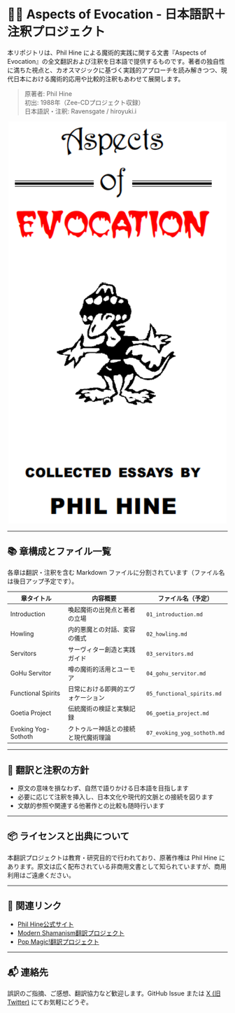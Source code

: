 
# 🧙‍♂️ Aspects of Evocation - 日本語訳＋注釈プロジェクト

本リポジトリは、Phil Hine による魔術的実践に関する文書『Aspects of Evocation』の全文翻訳および注釈を日本語で提供するものです。著者の独自性に満ちた視点と、カオスマジックに基づく実践的アプローチを読み解きつつ、現代日本における魔術的応用や比較的注釈もあわせて展開します。

> 原著者: Phil Hine  
> 初出: 1988年（Zee-CDプロジェクト収録）  
> 日本語訳・注釈: Ravensgate / hiroyuki.i

<div align="center">
 <img src="hine_evocation.png" width="500">
</div>

---

## 📚 章構成とファイル一覧

各章は翻訳・注釈を含む Markdown ファイルに分割されています（ファイル名は後日アップ予定です）。

| 章タイトル | 内容概要 | ファイル名（予定） |
|------------|-----------|------------------|
| Introduction | 喚起魔術の出発点と著者の立場 | `01_introduction.md` |
| Howling | 内的悪魔との対話、変容の儀式 | `02_howling.md` |
| Servitors | サーヴィター創造と実践ガイド | `03_servitors.md` |
| GoHu Servitor | 噂の魔術的活用とユーモア | `04_gohu_servitor.md` |
| Functional Spirits | 日常における即興的エヴォケーション | `05_functional_spirits.md` |
| Goetia Project | 伝統魔術の検証と実験記録 | `06_goetia_project.md` |
| Evoking Yog-Sothoth | クトゥルー神話との接続と現代魔術理論 | `07_evoking_yog_sothoth.md` |

---

## 📝 翻訳と注釈の方針

- 原文の意味を損なわず、自然で語りかける日本語を目指します
- 必要に応じて注釈を挿入し、日本文化や現代的文脈との接続を図ります
- 文献的参照や関連する他著作との比較も随時行います

---

## 📦 ライセンスと出典について

本翻訳プロジェクトは教育・研究目的で行われており、原著作権は Phil Hine にあります。原文は広く配布されている非商用文書として知られていますが、商用利用はご遠慮ください。

---

## 🔗 関連リンク

- [Phil Hine公式サイト](http://www.philhine.org.uk/)
- [Modern Shamanism翻訳プロジェクト](https://github.com/ravensgate-tux/hine_modern_shamanism)
- [Pop Magic!翻訳プロジェクト](https://github.com/ravensgate-tux/pop_magic_translation)

---

## 📬 連絡先

誤訳のご指摘、ご感想、翻訳協力など歓迎します。GitHub Issue または [X (旧Twitter)](https://twitter.com/ravensgate_tux) にてお気軽にどうぞ。
